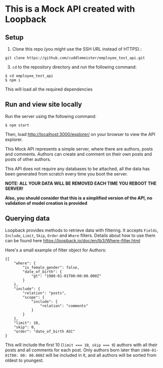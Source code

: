 # This is a Mock API created with Loopback

## Setup

1.  Clone this repo (you might use the SSH URL instead of HTTPS).:

```
git clone https://github.com/cuddlemeister/employee_test_api.git
```

3.  `cd` to the repository directory and run the following command:

```
$ cd employee_test_api
$ npm i
```

This will load all the required dependencies

## Run and view site locally

Run the server using the following command:

```
$ npm start
```

Then, load [http://localhost:3000/explorer/](http://localhost:3000/explorer/) on your browser to view the API explorer.

This Mock API represents a simple server, where there are authors, posts and comments. Authors can create and comment on their own posts and posts of other authors. 

This API does not require any databases to be attached, all the data has been generated from scratch every time you boot the server. 

__NOTE: ALL YOUR DATA WILL BE REMOVED EACH TIME YOU REBOOT THE SERVER!__

__Also, you should consider that this is a simplified version of the API, no validation of model creation is provided__


## Querying data

Loopback provides methods to retrieve data with filtering. It accepts `Fields`, `Include`, `Limit`, `Skip`, `Order` and `Where` filters. 
Details about how to use them can be found here https://loopback.io/doc/en/lb3/Where-filter.html

Here's a small example of filter object for Authors: 

```
{{
    "where": {
        "is_female_gender": false,
        "date_of_birth": {
            "gt": "1980-01-01T00:00:00.000Z"
        }
    },
    "include": {
        "relation": "posts",
        "scope": {
            "include": {
                "relation": "comments"
            }
        }
    },
    "limit": 10,
    "skip": 0,
    "order": "date_of_birth ASC"
}

```

This will include the first 10 (`limit === 10`,` skip === 0`) authors with all their posts and all comments for each post. Only authors born later than `1980-01-01T00: 00: 00.000Z` will be included in it, and all authors will be sorted from oldest to youngest.
